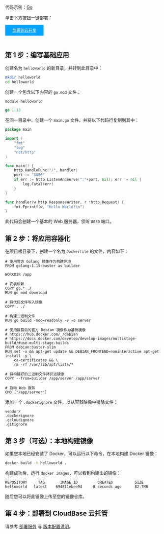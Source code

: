 代码示例：[Go](https://github.com/TencentCloudBase/cloudbase-examples/tree/master/cloudbaserun/go)

单击下方按钮一键部署：

<div style="background-color:#00A4FF; width: 125px; height: 35px; line-height:35px; text-align:center;"><a href="https://console.cloud.tencent.com/tcb/env/index?action=CreateAndDeployCloudBaseProject&appUrl=https%3A%2F%2Fgithub.com%2FTencentCloudBase%2Fcloudbase-examples&workDir=cloudbaserun%2Fgo&appName=go-hello-world" target="_blank"  style="color: white; font-size:13px;">部署到云开发</a></div><br>

## 第 1 步：编写基础应用

创建名为 `helloworld` 的新目录，并转到此目录中：

```sh
mkdir helloworld
cd helloworld
```

创建一个包含以下内容的 `go.mod` 文件：

```go
module helloworld

go 1.13
```

在同一目录中，创建一个 `main.go` 文件，并将以下代码行复制到其中：

```go
package main

import (
    "fmt"
    "log"
    "net/http"
)

func main() {
    http.HandleFunc("/", handler)
    port := "8080"
    if err := http.ListenAndServe(":"+port, nil); err != nil {
        log.Fatal(err)
    }
}

func handler(w http.ResponseWriter, r *http.Request) {
    fmt.Fprintf(w, "Hello World!\n")
}
```

此代码会创建一个基本的 Web 服务器，侦听 `8080` 端口。

## 第 2 步：将应用容器化

在项目根目录下，创建一个名为 `Dockerfile` 的文件，内容如下：

```docker
# 使用官方 Golang 镜像作为构建环境
FROM golang:1.15-buster as builder

WORKDIR /app

# 安装依赖
COPY go.* ./
RUN go mod download

# 将代码文件写入镜像
COPY . ./

# 构建二进制文件
RUN go build -mod=readonly -v -o server

# 使用裁剪后的官方 Debian 镜像作为基础镜像
# https://hub.docker.com/_/debian
# https://docs.docker.com/develop/develop-images/multistage-build/#use-multi-stage-builds
FROM debian:buster-slim
RUN set -x && apt-get update && DEBIAN_FRONTEND=noninteractive apt-get install -y \
    ca-certificates && \
    rm -rf /var/lib/apt/lists/*

# 将构建好的二进制文件拷贝进镜像
COPY --from=builder /app/server /app/server

# 启动 Web 服务
CMD ["/app/server"]
```

添加一个 `.dockerignore` 文件，以从容器映像中排除文件：

```
vendor/
.dockerignore
.gcloudignore
.gitignore
```

## 第 3 步（可选）：本地构建镜像

如果您本地已经安装了 Docker，可以运行以下命令，在本地构建 Docker 镜像：

```sh
docker build -t helloworld .
```

构建成功后，运行 `docker images`，可以看到构建出的镜像：

```
REPOSITORY     TAG       IMAGE ID         CREATED          SIZE
helloworld   latest    6948f1ebee94     8 seconds ago      82.7MB
```

随后您可以将此镜像上传至您的镜像仓库。

## 第 4 步：部署到 CloudBase 云托管

请参考 [部署服务](https://cloud.tencent.com/document/product/1243/46127) 与 [版本配置说明](https://cloud.tencent.com/document/product/1243/49177)。
